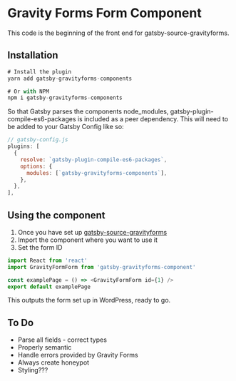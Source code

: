 # Gravity Forms Form Component

This code is the beginning of the front end for gatsby-source-gravityforms.

## Installation

```js
# Install the plugin
yarn add gatsby-gravityforms-components

# Or with NPM
npm i gatsby-gravityforms-components
```

So that Gatsby parses the components node_modules, gatsby-plugin-compile-es6-packages
is included as a peer dependency. This will need to be added to your Gatsby Config
like so:

```js
// gatsby-config.js
plugins: [
  {
    resolve: `gatsby-plugin-compile-es6-packages`,
    options: {
      modules: [`gatsby-gravityforms-components`],
    },
  },
],
```

## Using the component

1. Once you have set up [gatsby-source-gravityforms](https://www.npmjs.com/package/gatsby-source-gravityforms)
2. Import the component where you want to use it
3. Set the form ID

```js
import React from 'react'
import GravityFormForm from 'gatsby-gravityforms-component'

const examplePage = () => <GravityFormForm id={1} />
export default examplePage
```

This outputs the form set up in WordPress, ready to go.

## To Do

-   Parse all fields - correct types
-   Properly semantic
-   Handle errors provided by Gravity Forms
-   Always create honeypot
-   Styling???
